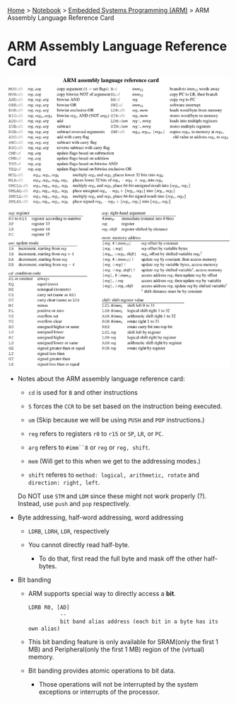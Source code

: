 <a href="../../">Home</a> > <a href="../notebook">Notebook</a> > <a href="./">Embedded Systems Programming (ARM)</a> > ARM Assembly Language Reference Card

# ARM Assembly Language Reference Card



<img src="./img/arm-assembly-reference-card.png" alt="arm-assembly-reference-card" width="900">



* Notes about the ARM assembly language reference card:

  - `cd` is used for `B` and other instructions

  - `S` forces the `CCR` to be set based on the instruction being executed.

  - `um` (Skip because we will be using `PUSH` and `POP` instructions.)

  - `reg` refers to registers `r0` to `r15` or `SP`, `LR`, or `PC`.

  - `arg` refers to `#imm``8` or `reg` or `reg, shift`.

  - `mem` (Will get to this when we get to the addressing modes.)

  - `shift` referes to `method: logical, arithmetic, rotate` and `direction: right, left`.

  Do NOT use `STM` and `LDM` since these might not work properly (?). Instead, use `push` and `pop`  respectively.

* Byte addressing, half-word addressing, word addressing    

  - `LDRB`, `LDRH`, `LDR`, respectively

  - You cannot directly read half-byte.        
    - To do that, first read the full byte and mask off the other half-bytes.

* Bit banding    

  - ARM supports special way to directly access a **bit**.

    ```plain
    LDRB R0, [AD]
              --
              bit band alias address (each bit in a byte has its own alias)
    ```

  - This bit banding feature is only available for SRAM(only the first 1 MB) and Peripheral(only the first 1 MB) region of the (virtual) memory.

  - Bit banding provides atomic operations to bit data.        

    - Those operations will not be interrupted by the system exceptions or interrupts of the processor.
